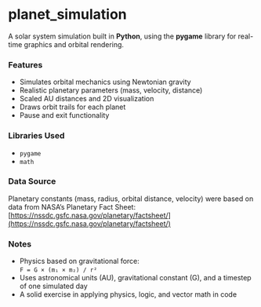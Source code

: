 # planet_simulation

A solar system simulation built in **Python**, using the **pygame** library for real-time graphics and orbital rendering.

### Features

- Simulates orbital mechanics using Newtonian gravity
- Realistic planetary parameters (mass, velocity, distance)
- Scaled AU distances and 2D visualization
- Draws orbit trails for each planet
- Pause and exit functionality

### Libraries Used

- `pygame`
- `math`

### Data Source
 
Planetary constants (mass, radius, orbital distance, velocity) were based on data from NASA’s Planetary Fact Sheet:  
[https://nssdc.gsfc.nasa.gov/planetary/factsheet/](https://nssdc.gsfc.nasa.gov/planetary/factsheet/)

### Notes

- Physics based on gravitational force:  
  `F = G × (m₁ × m₂) / r²`
- Uses astronomical units (AU), gravitational constant (G), and a timestep of one simulated day
- A solid exercise in applying physics, logic, and vector math in code
